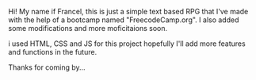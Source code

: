 Hi! My name if Francel, this is just a simple text based RPG that I've made with the help of a bootcamp named "FreecodeCamp.org". I also added some modifications and more moficitaions soon.

i used HTML, CSS and JS for this project hopefully I'll add more features and functions in the future.

Thanks for coming by...
